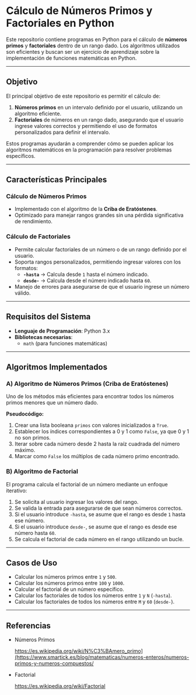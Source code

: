 # **Cálculo de Números Primos y Factoriales en Python**

Este repositorio contiene programas en Python para el cálculo de **números primos** y **factoriales** dentro de un rango dado. Los algoritmos utilizados son eficientes y buscan ser un ejercicio de aprendizaje sobre la implementación de funciones matemáticas en Python.

---

##  **Objetivo**

El principal objetivo de este repositorio es permitir el cálculo de:

1. **Números primos** en un intervalo definido por el usuario, utilizando un algoritmo eficiente.
2. **Factoriales** de números en un rango dado, asegurando que el usuario ingrese valores correctos y permitiendo el uso de formatos personalizados para definir el intervalo.

Estos programas ayudarán a comprender cómo se pueden aplicar los algoritmos matemáticos en la programación para resolver problemas específicos.

---

##  **Características Principales**

###  **Cálculo de Números Primos**
- Implementado con el algoritmo de la **Criba de Eratóstenes**.
- Optimizado para manejar rangos grandes sin una pérdida significativa de rendimiento.

###  **Cálculo de Factoriales**
- Permite calcular factoriales de un número o de un rango definido por el usuario.
- Soporta rangos personalizados, permitiendo ingresar valores con los formatos:
  - **`-hasta`** → Calcula desde `1` hasta el número indicado.
  - **`desde-`** → Calcula desde el número indicado hasta `60`.
- Manejo de errores para asegurarse de que el usuario ingrese un número válido.

---

## **Requisitos del Sistema**

- **Lenguaje de Programación**: Python 3.x  
- **Bibliotecas necesarias**:
  - `math` (para funciones matemáticas)

---

## **Algoritmos Implementados**

###  **A) Algoritmo de Números Primos (Criba de Eratóstenes)**
Uno de los métodos más eficientes para encontrar todos los números primos menores que un número dado.

**Pseudocódigo:**
1. Crear una lista booleana `primos` con valores inicializados a `True`.
2. Establecer los índices correspondientes a 0 y 1 como `False`, ya que 0 y 1 no son primos.
3. Iterar sobre cada número desde 2 hasta la raíz cuadrada del número máximo.
4. Marcar como `False` los múltiplos de cada número primo encontrado.

###  **B) Algoritmo de Factorial**
El programa calcula el factorial de un número mediante un enfoque iterativo:

1. Se solicita al usuario ingresar los valores del rango.
2. Se valida la entrada para asegurarse de que sean números correctos.
3. Si el usuario introduce `-hasta`, se asume que el rango es desde `1` hasta ese número.
4. Si el usuario introduce `desde-`, se asume que el rango es desde ese número hasta `60`.
5. Se calcula el factorial de cada número en el rango utilizando un bucle.

---

##  **Casos de Uso**
- Calcular los números primos entre `1` y `500`.  
- Calcular los números primos entre `100` y `1000`.  
- Calcular el factorial de un número específico.  
- Calcular los factoriales de todos los números entre `1` y `N` (`-hasta`).  
- Calcular los factoriales de todos los números entre `M` y `60` (`desde-`).  

---

## **Referencias**
- Números Primos
  
  https://es.wikipedia.org/wiki/N%C3%BAmero_primo](https://www.smartick.es/blog/matematicas/numeros-enteros/numeros-primos-y-numeros-compuestos/

- Factorial
  
  https://es.wikipedia.org/wiki/Factorial



